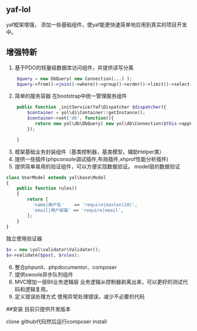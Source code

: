 ## yaf-lol
yaf框架增强， 添加一些基础组件，使yaf能更快速简单地应用到真实的项目开发中。

## 增强特新
1. 基于PDO的轻量级数据库访问组件，并提供读写分离
```php
    $query = new DbQuery( new Connection(...) );
    $query->from()->join()->where()->group()->order()->limit()->select();
```
2. 简单的服务容器
在bootstrap中统一管理服务组件
```php
    public function _initService(Yaf\Dispatcher $dispatcher){
        $container = yol\di\Container::getInstance();
        $container->set('db', function(){
           return new yol\db\DbQuery( new yol\db\Connection($this->appConfig['db']) );
        });

    }
```
3. 框架基础业务封装组件（基类控制器，基类模型，辅助Helper类）
4. 提供一些插件(phpconsole调试插件,布局插件,xhprof性能分析插件)
5. 提供简单易用的验证组件，可以方便实现数据验证。
model层的数据验证
```php
class UserModel extends yol\base\Model
{
    public function rules()
    {
        return [
          'name|用户名'    => 'require|maxlen(20)',
          'email|用户邮箱' => 'require|email',
        ];
    }
}
```
独立使用验证器
```php
$v = new \yol\validator\Validator();
$v->validate($post, $rules);
```

6. 整合phpunit、phpdocumentor、composer
7. 提供swoole异步队列组件
8. MVC增加一层Bll业务逻辑层
    业务逻辑从控制器剥离出来，可以更好的测试代码和逻辑复用。
9. 定义错误处理方式
    使用异常处理错误，减少不必要的代码

##安装
目前只提供开发版本

clone github代码然后运行composer install


